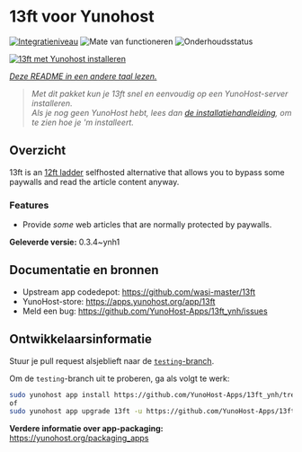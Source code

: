 <!--
NB: Deze README is automatisch gegenereerd door <https://github.com/YunoHost/apps/tree/master/tools/readme_generator>
Hij mag NIET handmatig aangepast worden.
-->

# 13ft voor Yunohost

[![Integratieniveau](https://dash.yunohost.org/integration/13ft.svg)](https://ci-apps.yunohost.org/ci/apps/13ft/) ![Mate van functioneren](https://ci-apps.yunohost.org/ci/badges/13ft.status.svg) ![Onderhoudsstatus](https://ci-apps.yunohost.org/ci/badges/13ft.maintain.svg)

[![13ft met Yunohost installeren](https://install-app.yunohost.org/install-with-yunohost.svg)](https://install-app.yunohost.org/?app=13ft)

*[Deze README in een andere taal lezen.](./ALL_README.md)*

> *Met dit pakket kun je 13ft snel en eenvoudig op een YunoHost-server installeren.*  
> *Als je nog geen YunoHost hebt, lees dan [de installatiehandleiding](https://yunohost.org/install), om te zien hoe je 'm installeert.*

## Overzicht

13ft is an [12ft ladder](https://12ft.io) selfhosted alternative that allows you to bypass some paywalls and read the article content anyway.

### Features
- Provide *some* web articles that are normally protected by paywalls.


**Geleverde versie:** 0.3.4~ynh1
## Documentatie en bronnen

- Upstream app codedepot: <https://github.com/wasi-master/13ft>
- YunoHost-store: <https://apps.yunohost.org/app/13ft>
- Meld een bug: <https://github.com/YunoHost-Apps/13ft_ynh/issues>

## Ontwikkelaarsinformatie

Stuur je pull request alsjeblieft naar de [`testing`-branch](https://github.com/YunoHost-Apps/13ft_ynh/tree/testing).

Om de `testing`-branch uit te proberen, ga als volgt te werk:

```bash
sudo yunohost app install https://github.com/YunoHost-Apps/13ft_ynh/tree/testing --debug
of
sudo yunohost app upgrade 13ft -u https://github.com/YunoHost-Apps/13ft_ynh/tree/testing --debug
```

**Verdere informatie over app-packaging:** <https://yunohost.org/packaging_apps>
